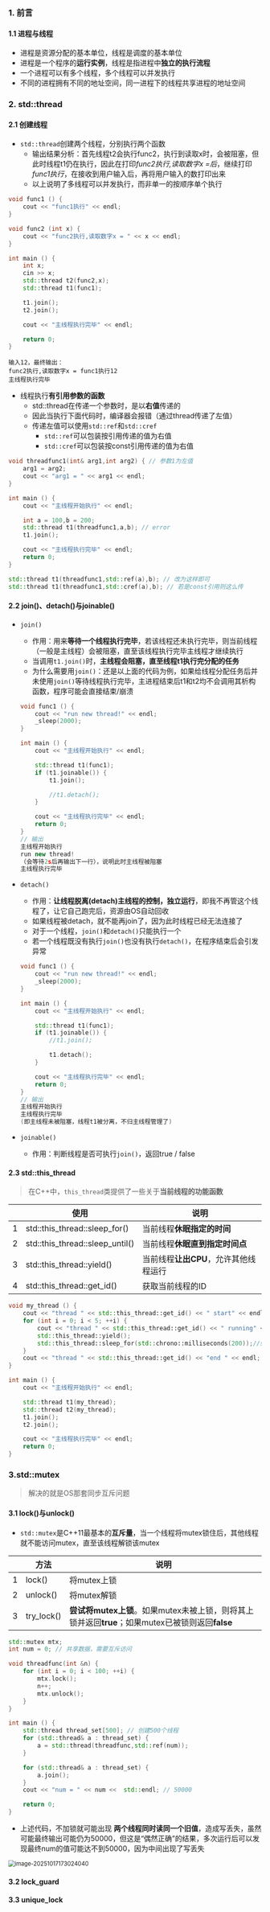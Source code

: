 ### 1. 前言

#### 1.1 进程与线程

- 进程是资源分配的基本单位，线程是调度的基本单位
- 进程是一个程序的**运行实例**，线程是指进程中**独立的执行流程**
- 一个进程可以有多个线程，多个线程可以并发执行
- 不同的进程拥有不同的地址空间，同一进程下的线程共享进程的地址空间

### 2. std::thread

#### 2.1 创建线程

- `std::thread`创建两个线程，分别执行两个函数
  - 输出结果分析：首先线程t2会执行func2，执行到读取x时，会被阻塞，但此时线程t1仍在执行，因此在打印*func2执行,读取数字x =后*，继续打印*func1执行*，在接收到用户输入后，再将用户输入的数打印出来
  - 以上说明了多线程可以并发执行，而非单一的按顺序单个执行

```cpp
void func1 () {
    cout << "func1执行" << endl;
}

void func2 (int x) {
    cout << "func2执行,读取数字x = " << x << endl;
}

int main () {
    int x;
    cin >> x;
    std::thread t2(func2,x);
    std::thread t1(func1);

    t1.join();
    t2.join();

    cout << "主线程执行完毕" << endl;

    return 0;
}
```

```mark
输入12，最终输出：
func2执行,读取数字x = func1执行12
主线程执行完毕
```

- 线程执行**有引用参数的函数**
  - std::thread在传递一个参数时，是以**右值**传递的
  - 因此当执行下面代码时，编译器会报错（通过thread传递了左值）
  - 传递左值可以使用`std::ref`和`std::cref`
    - `std::ref`可以包装按引用传递的值为右值
    - `std::cref`可以包装按const引用传递的值为右值

```cpp
void threadfunc1(int& arg1,int arg2) { // 参数1为左值
    arg1 = arg2;
    cout << "arg1 = " << arg1 << endl;
}

int main () {
    cout << "主线程开始执行" << endl;

    int a = 100,b = 200;
    std::thread t1(threadfunc1,a,b); // error
    t1.join();

    cout << "主线程执行完毕" << endl;
    return 0;
}
```

```cpp
std::thread t1(threadfunc1,std::ref(a),b); // 改为这样即可
std::thread t1(threadfunc1,std::cref(a),b); // 若是const引用则这么传
```

#### 2.2 join()、detach()与joinable()

- `join()`

  - 作用：用来**等待一个线程执行完毕**，若该线程还未执行完毕，则当前线程（一般是主线程）会被阻塞，直至该线程执行完毕主线程才继续执行
  - 当调用`t1.join()`时，**主线程会阻塞，直至线程t1执行完分配的任务**
  - 为什么需要用`join()`：还是以上面的代码为例，如果给线程分配任务后并未使用`join()`等待线程执行完毕，主进程结束后t1和t2均不会调用其析构函数，程序可能会直接结束/崩溃

  ```cpp
  void func1 () {
      cout << "run new thread!" << endl;
      _sleep(2000);
  }
  
  int main () {
      cout << "主线程开始执行" << endl;
  
      std::thread t1(func1);
      if (t1.joinable()) {
          t1.join();
  
          //t1.detach();
      }
  
      cout << "主线程执行完毕" << endl;
      return 0;
  }
  // 输出
  主线程开始执行
  run new thread!
  （会等待2s后再输出下一行），说明此时主线程被阻塞
  主线程执行完毕
  ```

- `detach()`

  - 作用：**让线程脱离(detach)主线程的控制，独立运行**，即我不再管这个线程了，让它自己跑完后，资源由OS自动回收
  - 如果线程被detach，就不能再join了，因为此时线程已经无法连接了
  - 对于一个线程，`join()`和`detach()`只能执行一个
  - 若一个线程既没有执行`join()`也没有执行`detach()`，在程序结束后会引发异常

  ```cpp
  void func1 () {
      cout << "run new thread!" << endl;
      _sleep(2000);
  }
  
  int main () {
      cout << "主线程开始执行" << endl;
  
      std::thread t1(func1);
      if (t1.joinable()) {
          //t1.join();
  
          t1.detach();
      }
  
      cout << "主线程执行完毕" << endl;
      return 0;
  }
  // 输出
  主线程开始执行
  主线程执行完毕 
  (即主线程未被阻塞，线程t1被分离，不归主线程管理了)
  ```

- `joinable()`

  - 作用：判断线程是否可执行`join()`，返回true / false

#### 2.3 std::this_thread

> 在C++中，`this_thread`类提供了一些关于**当前线程的功能函数** 

|      | 使用                            | 说明                                  |
| ---- | ------------------------------- | ------------------------------------- |
| 1    | std::this_thread::sleep_for()   | 当前线程**休眠指定的时间**            |
| 2    | std::this_thread::sleep_until() | 当前线程**休眠直到指定时间点**        |
| 3    | std::this_thread::yield()       | 当前线程**让出CPU**，允许其他线程运行 |
| 4    | std::this_thread::get_id()      | 获取当前线程的ID                      |

```cpp
void my_thread () {
    cout << "thread " << std::this_thread::get_id() << " start" << endl;
    for (int i = 0; i < 5; ++i) {
        cout << "thread " << std::this_thread::get_id() << " running" << i << endl;
        std::this_thread::yield();
        std::this_thread::sleep_for(std::chrono::milliseconds(200));//sleep 200ms
    }
    cout << "thread " << std::this_thread::get_id() << "end " << endl;
}

int main () {
    cout << "主线程开始执行" << endl;

    std::thread t1(my_thread);
    std::thread t2(my_thread);
    t1.join();
    t2.join();

    cout << "主线程执行完毕" << endl;
    return 0;
}
```

### 3.std::mutex

> 解决的就是OS那套同步互斥问题

#### 3.1 lock()与unlock()

- `std::mutex`是C++11最基本的**互斥量**，当一个线程将mutex锁住后，其他线程就不能访问mutex，直至该线程解锁该mutex

|      | 方法       | 说明                                                         |
| ---- | ---------- | ------------------------------------------------------------ |
| 1    | lock()     | 将mutex上锁                                                  |
| 2    | unlock()   | 将mutex解锁                                                  |
| 3    | try_lock() | **尝试将mutex上锁**。如果mutex未被上锁，则将其上锁并返回**true**；如果mutex已被锁则返回**false** |

```cpp
std::mutex mtx;
int num = 0; // 共享数据，需要互斥访问

void threadfunc(int &n) {
    for (int i = 0; i < 100; ++i) {
        mtx.lock();
        n++;
        mtx.unlock();
    }
}

int main () {
    std::thread thread_set[500]; // 创建500个线程
    for (std::thread& a : thread_set) {
        a = std::thread(threadfunc,std::ref(num));
    }

    for (std::thread& a : thread_set) {
        a.join();
    }
    cout << "num = " << num <<  std::endl; // 50000

    return 0;
}
```

- 上述代码，不加锁就可能出现 **两个线程同时读同一个旧值**，造成写丢失，虽然可能最终输出可能仍为50000，但这是“偶然正确”的结果，多次运行后可以发现最终num的值可能达不到50000，因为中间出现了写丢失

<img src="https://raw.githubusercontent.com/naplatte/Pictures/main/921808e5dbfacd3b64930e223f1d2743.png" alt="image-20251017173024040" style="zoom:80%;" />	

#### 3.2 lock_guard





#### 3.3 unique_lock
